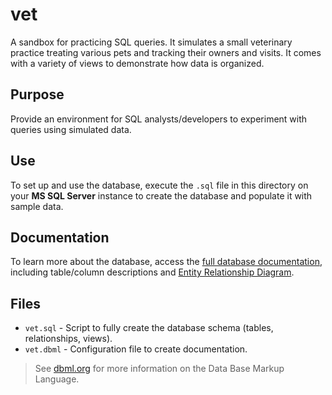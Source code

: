 # vet
A sandbox for practicing SQL queries. It simulates a small veterinary practice treating various pets and tracking their owners and visits. It comes with a variety of views to demonstrate how data is organized.

## Purpose
Provide an environment for SQL analysts/developers to experiment with queries using simulated data.

## Use
To set up and use the database, execute the `.sql` file in this directory on your **MS SQL Server** instance to create the database and populate it with sample data.

## Documentation
To learn more about the database, access the [full database documentation](https://dbdocs.io/link/vet), including table/column descriptions and [Entity Relationship Diagram](https://dbdocs.io/link/vet?view=relationships).

## Files
- `vet.sql` - Script to fully create the database schema (tables, relationships, views).
- `vet.dbml` - Configuration file to create documentation.
> See [dbml.org](https://dbml.org) for more information on the Data Base Markup Language.
